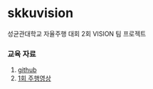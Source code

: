 # skkuvision
성균관대학교 자율주행 대회 2회 VISION 팀 프로젝트 

### 교육 자료 
1. [github](https://github.com/SKKUAutoLab/SKKU_FutureCar_AutoDriving_SW_Competition)
2. [1회 주행영상](https://youtube.com/live/g6M9_985Jl4?si=nnt4K3gCPCW6-z_n)

